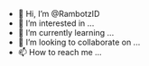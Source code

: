 - 👋 Hi, I’m @RambotzID
- 👀 I’m interested in ...
- 🌱 I’m currently learning ...
- 💞️ I’m looking to collaborate on ...
- 📫 How to reach me ...

<!---
RambotzID/RambotzID is a ✨ special ✨ repository because its `README.md` (this file) appears on your GitHub profile.
You can click the Preview link to take a look at your changes.
--->
